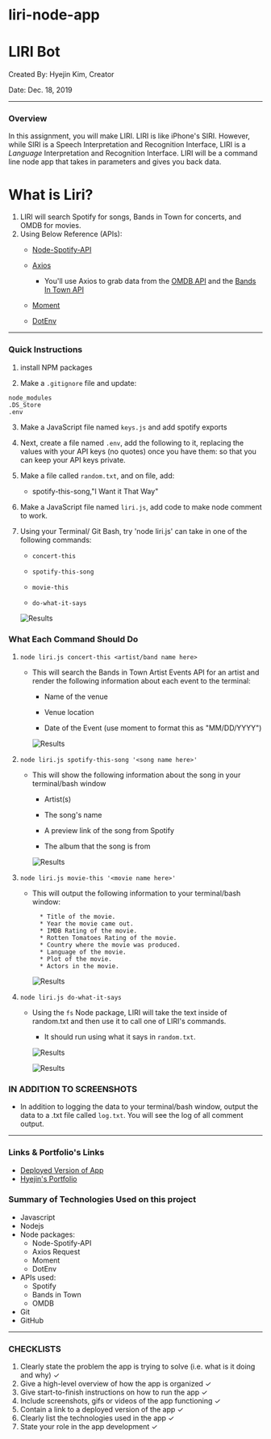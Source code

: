 # liri-node-app

# LIRI Bot
Created By: Hyejin Kim, Creator

Date: Dec. 18, 2019

- - -

### Overview

In this assignment, you will make LIRI. LIRI is like iPhone's SIRI. However, while SIRI is a Speech Interpretation and Recognition Interface, LIRI is a _Language_ Interpretation and Recognition Interface. LIRI will be a command line node app that takes in parameters and gives you back data.

# What is Liri?

1. LIRI will search Spotify for songs, Bands in Town for concerts, and OMDB for movies.
2. Using Below Reference (APIs): 
   * [Node-Spotify-API](https://www.npmjs.com/package/node-spotify-api)

   * [Axios](https://www.npmjs.com/package/axios)

     * You'll use Axios to grab data from the [OMDB API](http://www.omdbapi.com) and the [Bands In Town API](http://www.artists.bandsintown.com/bandsintown-api)

   * [Moment](https://www.npmjs.com/package/moment)

   * [DotEnv](https://www.npmjs.com/package/dotenv)
   
- - -

### Quick Instructions

1. install NPM packages

2. Make a `.gitignore` file and update:

```
node_modules
.DS_Store
.env
```

3. Make a JavaScript file named `keys.js` and add spotify exports

4. Next, create a file named `.env`, add the following to it, replacing the values with your API keys (no quotes) once you have them: so that you can keep your API keys private. 

5. Make a file called `random.txt`, and on file, add: 

     * spotify-this-song,"I Want it That Way"

6. Make a JavaScript file named `liri.js`, add code to make node comment to work.

7. Using your Terminal/ Git Bash, try 'node liri.js' can take in one of the following commands:

   * `concert-this`

   * `spotify-this-song`

   * `movie-this`

   * `do-what-it-says`

   ![Results](/screenshots/thisisloaded.png)

### What Each Command Should Do

1. `node liri.js concert-this <artist/band name here>`

   * This will search the Bands in Town Artist Events API for an artist and render the following information about each event to the terminal:

     * Name of the venue

     * Venue location

     * Date of the Event (use moment to format this as "MM/DD/YYYY")

     ![Results](/screenshots/concert-madonna.png)

2. `node liri.js spotify-this-song '<song name here>'`

   * This will show the following information about the song in your terminal/bash window

     * Artist(s)

     * The song's name

     * A preview link of the song from Spotify

     * The album that the song is from

     ![Results](/screenshots/song-letitgo.png)

3. `node liri.js movie-this '<movie name here>'`

   * This will output the following information to your terminal/bash window:

     ```
       * Title of the movie.
       * Year the movie came out.
       * IMDB Rating of the movie.
       * Rotten Tomatoes Rating of the movie.
       * Country where the movie was produced.
       * Language of the movie.
       * Plot of the movie.
       * Actors in the movie.
     ```

     ![Results](/screenshots/movie-narnia.png)

4. `node liri.js do-what-it-says`

   * Using the `fs` Node package, LIRI will take the text inside of random.txt and then use it to call one of LIRI's commands.

     * It should run using what it says in `random.txt`.

     ![Results](/screenshots/dowhatitsays.png)

     ![Results](/screenshots/dowhatitsays-harry.png)

### IN ADDITION TO SCREENSHOTS

* In addition to logging the data to your terminal/bash window, output the data to a .txt file called `log.txt`. You will see the log of all comment output.

- - -

### Links & Portfolio's Links
*  [Deployed Version of App](https://cshjnim.github.io/liri-node-app/)
*  [Hyejin's Portfolio](https://cshjnim.github.io/)

### Summary of Technologies Used on this project

* Javascript
* Nodejs
* Node packages:
  * Node-Spotify-API
  * Axios Request
  * Moment
  * DotEnv
* APIs used:
  * Spotify
  * Bands in Town
  * OMDB
* Git
* GitHub

- - -
### CHECKLISTS

1. Clearly state the problem the app is trying to solve (i.e. what is it doing and why) &check;
2. Give a high-level overview of how the app is organized &check;
3. Give start-to-finish instructions on how to run the app &check;
4. Include screenshots, gifs or videos of the app functioning &check;
5. Contain a link to a deployed version of the app &check;
6. Clearly list the technologies used in the app &check;
7. State your role in the app development &check;
